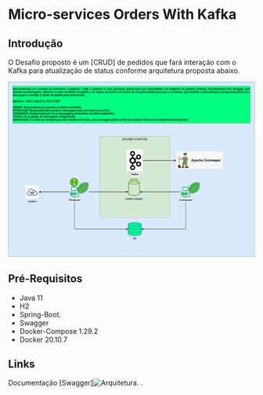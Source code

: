# Micro-services Orders With Kafka

## Introdução

O Desafio proposto é um [CRUD] de pedidos que fará interação com o Kafka para atualização de status conforme arquitetura proposta abaixo.

![Arquitetura.](/fast-track-microservices-arquitetura.png)


## Pré-Requisitos

* Java 11
* H2
* Spring-Boot.
* Swagger
* Docker-Compose 1.29.2
* Docker 20.10.7



## Links




Documentação [Swagger]![Arquitetura.](/ms-order-consumer/src/main/resources/swagger.yaml) .